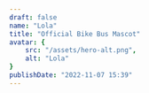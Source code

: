 ```yaml
---
draft: false
name: "Lola"
title: "Official Bike Bus Mascot"
avatar: {
    src: "/assets/hero-alt.png",
    alt: "Lola"
}
publishDate: "2022-11-07 15:39"
---
```

